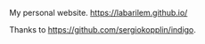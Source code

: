 My personal website. https://labarilem.github.io/

Thanks to https://github.com/sergiokopplin/indigo.
